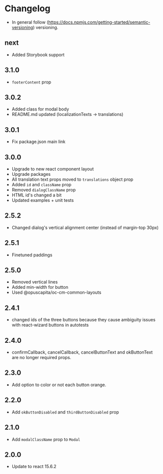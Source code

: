 # Changelog

* In general follow (https://docs.npmjs.com/getting-started/semantic-versioning) versioning.

## next
* Added Storybook support 

## 3.1.0
* `footerContent` prop

## 3.0.2
* Added class for modal body
* README.md updated (localizationTexts -> translations)

## 3.0.1
* Fix package.json main link

## 3.0.0
* Upgrade to new react component layout
* Upgrade packages
* All translation text props moved to `translations` object prop
* Added `id` and `className` prop
* Removed `dialogClassName` prop
* HTML id's changed a bit
* Updated examples + unit tests

## 2.5.2
* Changed dialog's vertical alignment center (instead of margin-top 30px)

## 2.5.1
* Finetuned paddings

## 2.5.0
* Removed vertical lines
* Added min-width for button
* Used @opuscapita/oc-cm-common-layouts

## 2.4.1
* changed ids of the three buttons because they cause ambiguity issues with react-wizard buttons in autotests

## 2.4.0
* confirmCallback, cancelCallback, cancelButtonText and okButtonText are no longer required props.

## 2.3.0
* Add option to color or not each button orange.

## 2.2.0
* Add `okButtonDisabled` and `thirdButtonDisabled` prop

## 2.1.0
* Add `modalClassName` prop to `Modal`

## 2.0.0
* Update to react 15.6.2

